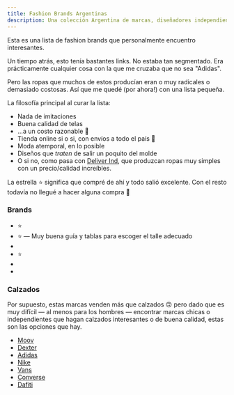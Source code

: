 ```yaml
---
title: Fashion Brands Argentinas
description: Una colección Argentina de marcas, diseñadores independientes, shops donde conseguir colecciones y prendas.
---
```


Esta es una lista de fashion brands que personalmente encuentro interesantes.

Un tiempo atrás, esto tenía bastantes links. No estaba tan segmentado. Era prácticamente cualquier cosa con la que me cruzaba que no sea "Adidas".

Pero las ropas que muchos de estos producían eran o muy radicales o demasiado costosas. Así que me quedé (por ahora!) con una lista pequeña.

La filosofía principal al curar la lista:

- Nada de imitaciones
- Buena calidad de telas
- ...a un costo razonable 🤗
- Tienda online si o si, con envíos a todo el país 🚚
- Moda atemporal, en lo posible
- Diseños que *traten* de salir un poquito del molde 
- O si no, como pasa con <a href="https://deliverind.com.ar/" target="_blank">Deliver Ind</a>, que produzcan ropas muy simples con un precio/calidad increíbles.

La estrella ⭐ significa que compré de ahí y todo salió excelente. Con el resto todavía no llegué a hacer alguna compra 👻

### Brands

-  <brand-link name="Batuk / Huoky" link="https://batukjeans.com.ar/" instagram="https://instagram.com/deliver.ind"></brand-link> ⭐
-  <brand-link name="Boston Hype" link="https://bostonhype.com.ar/"></brand-link> ⭐ —  Muy buena guía y tablas para escoger el talle adecuado
-  <brand-link name="Deliver Ind" link="https://deliverind.com.ar/" instagram="https://instagram.com/deliver.ind"></brand-link>
-  <brand-link name="REVOLVER" link="https://roparevolver.com/" instagram="https://instagram.com/roparevolver"></brand-link> ⭐
-  <brand-link name="This Is Feliz Navidad" link="https://www.thisisfeliznavidad.com/" instagram="https://instagram.com/thisisfeliznavidad"></brand-link>
-  <brand-link name="HIPPY KILLER" link="https://www.hippykillercompany.com/" instagram="https://instagram.com/hippykillercompany"></brand-link>

### Calzados

Por supuesto, estas marcas venden más que calzados 🙃 pero dado que es muy difícil — al menos para los hombres — encontrar marcas chicas o independientes que hagan calzados interesantes o de buena calidad, estas son las opciones que hay.

-  [Moov](https://www.moovbydexter.com.ar/)
-  [Dexter](https://www.dexter.com.ar/)
-  [Adidas](https://adidas.com.ar/)
-  [Nike](https://www.nike.com/ar/)
-  [Vans](https://www.vans.com.ar/)
-  [Converse](https://www.converse.com.ar/)
-  [Dafiti](https://www.dafiti.com.ar/)